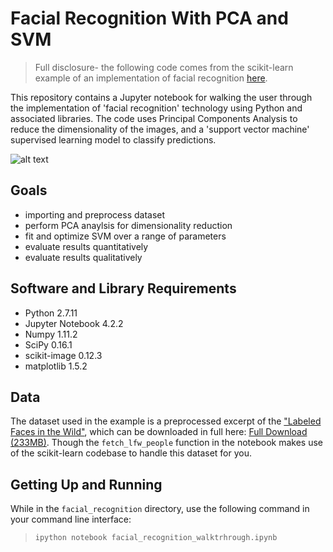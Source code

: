 # Facial Recognition With PCA and SVM

> Full disclosure- the following code comes from the scikit-learn example of an implementation of facial recognition [here](http://scikit-learn.org/stable/auto_examples/applications/face_recognition.html).

This repository contains a Jupyter notebook for walking the user through the implementation of 'facial recognition' technology using Python and associated libraries.  The code uses Principal Components Analysis to reduce the dimensionality of the images, and a 'support vector machine' supervised learning model to classify predictions.

![alt text](http://i.imgur.com/qnJ5YvO.jpg)

## Goals

- importing and preprocess dataset
- perform PCA anaylsis for dimensionality reduction
- fit and optimize SVM over a range of parameters
- evaluate results quantitatively 
- evaluate results qualitatively

## Software and Library Requirements
* Python 2.7.11
* Jupyter Notebook 4.2.2
* Numpy 1.11.2
* SciPy 0.16.1
* scikit-image 0.12.3
* matplotlib 1.5.2

## Data

The dataset used in the example is a preprocessed excerpt of the ["Labeled Faces in the Wild"](http://vis-www.cs.umass.edu/lfw/), which can be downloaded in full here: [Full Download (233MB)](http://vis-www.cs.umass.edu/lfw/lfw-funneled.tgz).  Though the `fetch_lfw_people` function in the notebook makes use of the scikit-learn codebase to handle this dataset for you.

## Getting Up and Running

While in the `facial_recognition` directory, use the following command in your command line interface:

> `ipython notebook facial_recognition_walktrhrough.ipynb`
